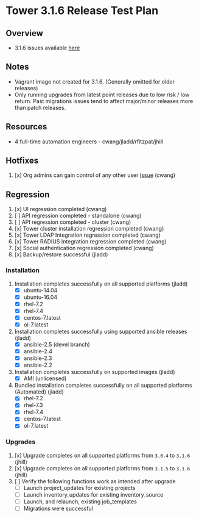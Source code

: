# Tower 3.1.6 Release Test Plan

## Overview

* 3.1.6 issues available [here](https://github.com/ansible/tower/issues?q=is%3Aopen+is%3Aissue+milestone%3Arelease_3.1.6)

## Notes

* Vagrant image not created for 3.1.6. (Generally omitted for older releases)
* Only running upgrades from latest point releases due to low risk / low return. Past migrations issues tend to affect major/minor releases more than patch releases.

## Resources
* 4 full-time automation engineers - cwang/jladd/rfitzpat/jhill

## Hotfixes 

1. [x] Org admins can gain control of any other user [Issue](https://github.com/ansible/tower/issues/1237) (cwang)

## Regression
1. [x] UI regression completed (cwang)
1. [ ] API regression completed - standalone (cwang)
1. [ ] API regression completed - cluster (cwang)
1. [x] Tower cluster installation regression completed (cwang)
1. [x] Tower LDAP Integration regression completed (cwang)
1. [x] Tower RADIUS Integration regression completed (cwang)
1. [x] Social authentication regression completed (cwang)
1. [x] Backup/restore successful (jladd)

### Installation
1. Installation completes successfully on all supported platforms (jladd)
    * [x] ubuntu-14.04
    * [x] ubuntu-16.04
    * [x] rhel-7.2
    * [x] rhel-7.4
    * [x] centos-7.latest
    * [x] ol-7.latest
1. Installation completes successfully using supported ansible releases (jladd)
    * [x] ansible-2.5 (devel branch)
    * [x] ansible-2.4
    * [x] ansible-2.3
    * [x] ansible-2.2
1. Installation completes successfully on supported images (jladd)
    * [x] AMI (unlicensed)
1. Bundled installation completes successfully on all supported platforms (Automated)  (jladd)
    * [x] rhel-7.2
    * [x] rhel-7.3
    * [x] rhel-7.4
    * [x] centos-7.latest
    * [x] ol-7.latest

### Upgrades
1. [x] Upgrade completes on all supported platforms from `3.0.4` to `3.1.6` (jhill)
1. [x] Upgrade completes on all supported platforms from `3.1.5` to `3.1.6` (jhill)
1. [ ] Verify the following functions work as intended after upgrade
    * [ ] Launch project_updates for existing projects
    * [ ] Launch inventory_updates for existing inventory_source
    * [ ] Launch, and relaunch, existing job_templates
    * [ ] Migrations were successful
